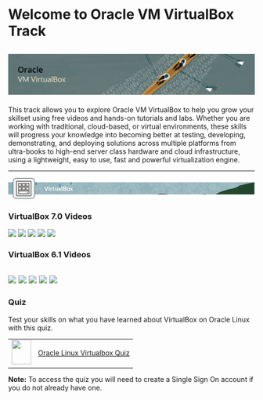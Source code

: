 # Welcome to Oracle VM VirtualBox Track

![](../common/images/vbox-1200x200-banner.png)
---
This track allows you to explore Oracle VM VirtualBox to help you grow your skillset using free videos and hands-on tutorials and labs. Whether you are working with traditional, cloud-based, or virtual environments, these skills will progress your knowledge into becoming better at testing, developing, demonstrating, and deploying solutions across multiple platforms from ultra-books to high-end server class hardware and cloud infrastructure, using a lightweight, easy to use, fast and powerful virtualization engine.

---

![](../common/images/OL-virt-virtbox2.png)

### VirtualBox 7.0 Videos

[![](../../common/images/integrate-vbox7-oci.png)](https://youtu.be/3roYMw-D2ks)
[![](../../common/images/configure-networking-vbx7.png)](https://youtu.be/wi853qbgXh4)
[![](../../common/images/manage-oci-vbx7.png)](https://youtu.be/uFEN4Di-WDE)
[![](../../common/images/import-oci-to-vbox7.png)](https://youtu.be/xGoE8X5NqkM)
[![](../../common/images/export-vms-to-oci-vbx7.png)](https://youtu.be/KZAw45DeIMw)

### VirtualBox 6.1 Videos

[![](../../common/images/instVB_tmp.png)](https://youtu.be/Dl2CxAoSC5o)
[![](../../common/images/instVBext_tmp.png)](https://youtu.be/wHOYAGQtOcM)
[![](../../common/images/createVM_tmp.png)](https://youtu.be/E5fGTh2XT10)
[![](../../common/images/instVBga_tmp.png)](https://youtu.be/NmFN7azdZzY)
[![](../../common/images/expVB_tmp.png)](https://youtu.be/jEDfsovNNyg)
---
### Quiz
Test your skills on what you have learned about VirtualBox on Oracle Linux with this quiz.   
 
<table>
    <tr>
    <td><img src="../../common/images/quiz_v2.png" width="40" height="50"></td>
    <td><a href="https://apexapps.oracle.com/pls/apex/f?p=ST_QUIZ:200:0::::P200_QUIZ_KEY:31YKIU">Oracle Linux Virtualbox Quiz</a></td>
  </tr>
</table>    
<b>Note:</b> To access the quiz you will need to create a Single Sign On account if you do not already have one.
